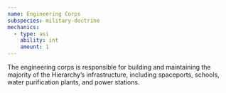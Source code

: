```yaml
---
name: Engineering Corps
subspecies: military-doctrine
mechanics:
  - type: asi
    ability: int
    amount: 1
---
```

The engineering corps is responsible for building and maintaining the majority of the Hierarchy’s infrastructure,
including spaceports, schools, water purification plants, and power stations.
